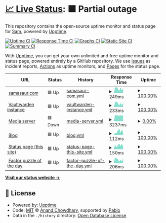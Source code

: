 # [📈 Live Status](https://status.samasaur.com): <!--live status--> **🟧 Partial outage**

This repository contains the open-source uptime monitor and status page for [Sam](https://status.samasaur.com), powered by [Upptime](https://github.com/upptime/upptime).

[![Uptime CI](https://github.com/Samasaur1/upptime/workflows/Uptime%20CI/badge.svg)](https://github.com/Samasaur1/upptime/actions?query=workflow%3A%22Uptime+CI%22)
[![Response Time CI](https://github.com/Samasaur1/upptime/workflows/Response%20Time%20CI/badge.svg)](https://github.com/Samasaur1/upptime/actions?query=workflow%3A%22Response+Time+CI%22)
[![Graphs CI](https://github.com/Samasaur1/upptime/workflows/Graphs%20CI/badge.svg)](https://github.com/Samasaur1/upptime/actions?query=workflow%3A%22Graphs+CI%22)
[![Static Site CI](https://github.com/Samasaur1/upptime/workflows/Static%20Site%20CI/badge.svg)](https://github.com/Samasaur1/upptime/actions?query=workflow%3A%22Static+Site+CI%22)
[![Summary CI](https://github.com/Samasaur1/upptime/workflows/Summary%20CI/badge.svg)](https://github.com/Samasaur1/upptime/actions?query=workflow%3A%22Summary+CI%22)

With [Upptime](https://upptime.js.org), you can get your own unlimited and free uptime monitor and status page, powered entirely by a GitHub repository. We use [Issues](https://github.com/Samasaur1/upptime/issues) as incident reports, [Actions](https://github.com/Samasaur1/upptime/actions) as uptime monitors, and [Pages](https://status.samasaur.com) for the status page.

<!--start: status pages-->
<!-- This summary is generated by Upptime (https://github.com/upptime/upptime) -->
<!-- Do not edit this manually, your changes will be overwritten -->
<!-- prettier-ignore -->
| URL | Status | History | Response Time | Uptime |
| --- | ------ | ------- | ------------- | ------ |
| <img alt="" src="https://icons.duckduckgo.com/ip3/samasaur.com.ico" height="13"> [samasaur.com](https://samasaur.com) | 🟩 Up | [samasaur-com.yml](https://github.com/Samasaur1/upptime/commits/HEAD/history/samasaur-com.yml) | <details><summary><img alt="Response time graph" src="./graphs/samasaur-com/response-time-week.png" height="20"> 249ms</summary><br><a href="https://status.samasaur.com/history/samasaur-com"><img alt="Response time 210" src="https://img.shields.io/endpoint?url=https%3A%2F%2Fraw.githubusercontent.com%2FSamasaur1%2Fupptime%2FHEAD%2Fapi%2Fsamasaur-com%2Fresponse-time.json"></a><br><a href="https://status.samasaur.com/history/samasaur-com"><img alt="24-hour response time 293" src="https://img.shields.io/endpoint?url=https%3A%2F%2Fraw.githubusercontent.com%2FSamasaur1%2Fupptime%2FHEAD%2Fapi%2Fsamasaur-com%2Fresponse-time-day.json"></a><br><a href="https://status.samasaur.com/history/samasaur-com"><img alt="7-day response time 249" src="https://img.shields.io/endpoint?url=https%3A%2F%2Fraw.githubusercontent.com%2FSamasaur1%2Fupptime%2FHEAD%2Fapi%2Fsamasaur-com%2Fresponse-time-week.json"></a><br><a href="https://status.samasaur.com/history/samasaur-com"><img alt="30-day response time 224" src="https://img.shields.io/endpoint?url=https%3A%2F%2Fraw.githubusercontent.com%2FSamasaur1%2Fupptime%2FHEAD%2Fapi%2Fsamasaur-com%2Fresponse-time-month.json"></a><br><a href="https://status.samasaur.com/history/samasaur-com"><img alt="1-year response time 210" src="https://img.shields.io/endpoint?url=https%3A%2F%2Fraw.githubusercontent.com%2FSamasaur1%2Fupptime%2FHEAD%2Fapi%2Fsamasaur-com%2Fresponse-time-year.json"></a></details> | <details><summary><a href="https://status.samasaur.com/history/samasaur-com">100.00%</a></summary><a href="https://status.samasaur.com/history/samasaur-com"><img alt="All-time uptime 100.00%" src="https://img.shields.io/endpoint?url=https%3A%2F%2Fraw.githubusercontent.com%2FSamasaur1%2Fupptime%2FHEAD%2Fapi%2Fsamasaur-com%2Fuptime.json"></a><br><a href="https://status.samasaur.com/history/samasaur-com"><img alt="24-hour uptime 100.00%" src="https://img.shields.io/endpoint?url=https%3A%2F%2Fraw.githubusercontent.com%2FSamasaur1%2Fupptime%2FHEAD%2Fapi%2Fsamasaur-com%2Fuptime-day.json"></a><br><a href="https://status.samasaur.com/history/samasaur-com"><img alt="7-day uptime 100.00%" src="https://img.shields.io/endpoint?url=https%3A%2F%2Fraw.githubusercontent.com%2FSamasaur1%2Fupptime%2FHEAD%2Fapi%2Fsamasaur-com%2Fuptime-week.json"></a><br><a href="https://status.samasaur.com/history/samasaur-com"><img alt="30-day uptime 100.00%" src="https://img.shields.io/endpoint?url=https%3A%2F%2Fraw.githubusercontent.com%2FSamasaur1%2Fupptime%2FHEAD%2Fapi%2Fsamasaur-com%2Fuptime-month.json"></a><br><a href="https://status.samasaur.com/history/samasaur-com"><img alt="1-year uptime 100.00%" src="https://img.shields.io/endpoint?url=https%3A%2F%2Fraw.githubusercontent.com%2FSamasaur1%2Fupptime%2FHEAD%2Fapi%2Fsamasaur-com%2Fuptime-year.json"></a></details>
| <img alt="" src="https://icons.duckduckgo.com/ip3/vault.samasaur.com.ico" height="13"> [Vaultwarden instance](https://vault.samasaur.com) | 🟩 Up | [vaultwarden-instance.yml](https://github.com/Samasaur1/upptime/commits/HEAD/history/vaultwarden-instance.yml) | <details><summary><img alt="Response time graph" src="./graphs/vaultwarden-instance/response-time-week.png" height="20"> 233ms</summary><br><a href="https://status.samasaur.com/history/vaultwarden-instance"><img alt="Response time 503" src="https://img.shields.io/endpoint?url=https%3A%2F%2Fraw.githubusercontent.com%2FSamasaur1%2Fupptime%2FHEAD%2Fapi%2Fvaultwarden-instance%2Fresponse-time.json"></a><br><a href="https://status.samasaur.com/history/vaultwarden-instance"><img alt="24-hour response time 270" src="https://img.shields.io/endpoint?url=https%3A%2F%2Fraw.githubusercontent.com%2FSamasaur1%2Fupptime%2FHEAD%2Fapi%2Fvaultwarden-instance%2Fresponse-time-day.json"></a><br><a href="https://status.samasaur.com/history/vaultwarden-instance"><img alt="7-day response time 233" src="https://img.shields.io/endpoint?url=https%3A%2F%2Fraw.githubusercontent.com%2FSamasaur1%2Fupptime%2FHEAD%2Fapi%2Fvaultwarden-instance%2Fresponse-time-week.json"></a><br><a href="https://status.samasaur.com/history/vaultwarden-instance"><img alt="30-day response time 283" src="https://img.shields.io/endpoint?url=https%3A%2F%2Fraw.githubusercontent.com%2FSamasaur1%2Fupptime%2FHEAD%2Fapi%2Fvaultwarden-instance%2Fresponse-time-month.json"></a><br><a href="https://status.samasaur.com/history/vaultwarden-instance"><img alt="1-year response time 503" src="https://img.shields.io/endpoint?url=https%3A%2F%2Fraw.githubusercontent.com%2FSamasaur1%2Fupptime%2FHEAD%2Fapi%2Fvaultwarden-instance%2Fresponse-time-year.json"></a></details> | <details><summary><a href="https://status.samasaur.com/history/vaultwarden-instance">100.00%</a></summary><a href="https://status.samasaur.com/history/vaultwarden-instance"><img alt="All-time uptime 96.94%" src="https://img.shields.io/endpoint?url=https%3A%2F%2Fraw.githubusercontent.com%2FSamasaur1%2Fupptime%2FHEAD%2Fapi%2Fvaultwarden-instance%2Fuptime.json"></a><br><a href="https://status.samasaur.com/history/vaultwarden-instance"><img alt="24-hour uptime 100.00%" src="https://img.shields.io/endpoint?url=https%3A%2F%2Fraw.githubusercontent.com%2FSamasaur1%2Fupptime%2FHEAD%2Fapi%2Fvaultwarden-instance%2Fuptime-day.json"></a><br><a href="https://status.samasaur.com/history/vaultwarden-instance"><img alt="7-day uptime 100.00%" src="https://img.shields.io/endpoint?url=https%3A%2F%2Fraw.githubusercontent.com%2FSamasaur1%2Fupptime%2FHEAD%2Fapi%2Fvaultwarden-instance%2Fuptime-week.json"></a><br><a href="https://status.samasaur.com/history/vaultwarden-instance"><img alt="30-day uptime 100.00%" src="https://img.shields.io/endpoint?url=https%3A%2F%2Fraw.githubusercontent.com%2FSamasaur1%2Fupptime%2FHEAD%2Fapi%2Fvaultwarden-instance%2Fuptime-month.json"></a><br><a href="https://status.samasaur.com/history/vaultwarden-instance"><img alt="1-year uptime 96.94%" src="https://img.shields.io/endpoint?url=https%3A%2F%2Fraw.githubusercontent.com%2FSamasaur1%2Fupptime%2FHEAD%2Fapi%2Fvaultwarden-instance%2Fuptime-year.json"></a></details>
| <img alt="" src="https://icons.duckduckgo.com/ip3/watch.samasaur.com.ico" height="13"> [Media server](https://watch.samasaur.com) | 🟥 Down | [media-server.yml](https://github.com/Samasaur1/upptime/commits/HEAD/history/media-server.yml) | <details><summary><img alt="Response time graph" src="./graphs/media-server/response-time-week.png" height="20"> 3237ms</summary><br><a href="https://status.samasaur.com/history/media-server"><img alt="Response time 1736" src="https://img.shields.io/endpoint?url=https%3A%2F%2Fraw.githubusercontent.com%2FSamasaur1%2Fupptime%2FHEAD%2Fapi%2Fmedia-server%2Fresponse-time.json"></a><br><a href="https://status.samasaur.com/history/media-server"><img alt="24-hour response time 3253" src="https://img.shields.io/endpoint?url=https%3A%2F%2Fraw.githubusercontent.com%2FSamasaur1%2Fupptime%2FHEAD%2Fapi%2Fmedia-server%2Fresponse-time-day.json"></a><br><a href="https://status.samasaur.com/history/media-server"><img alt="7-day response time 3237" src="https://img.shields.io/endpoint?url=https%3A%2F%2Fraw.githubusercontent.com%2FSamasaur1%2Fupptime%2FHEAD%2Fapi%2Fmedia-server%2Fresponse-time-week.json"></a><br><a href="https://status.samasaur.com/history/media-server"><img alt="30-day response time 3225" src="https://img.shields.io/endpoint?url=https%3A%2F%2Fraw.githubusercontent.com%2FSamasaur1%2Fupptime%2FHEAD%2Fapi%2Fmedia-server%2Fresponse-time-month.json"></a><br><a href="https://status.samasaur.com/history/media-server"><img alt="1-year response time 1736" src="https://img.shields.io/endpoint?url=https%3A%2F%2Fraw.githubusercontent.com%2FSamasaur1%2Fupptime%2FHEAD%2Fapi%2Fmedia-server%2Fresponse-time-year.json"></a></details> | <details><summary><a href="https://status.samasaur.com/history/media-server">0.00%</a></summary><a href="https://status.samasaur.com/history/media-server"><img alt="All-time uptime 58.55%" src="https://img.shields.io/endpoint?url=https%3A%2F%2Fraw.githubusercontent.com%2FSamasaur1%2Fupptime%2FHEAD%2Fapi%2Fmedia-server%2Fuptime.json"></a><br><a href="https://status.samasaur.com/history/media-server"><img alt="24-hour uptime 0.00%" src="https://img.shields.io/endpoint?url=https%3A%2F%2Fraw.githubusercontent.com%2FSamasaur1%2Fupptime%2FHEAD%2Fapi%2Fmedia-server%2Fuptime-day.json"></a><br><a href="https://status.samasaur.com/history/media-server"><img alt="7-day uptime 0.00%" src="https://img.shields.io/endpoint?url=https%3A%2F%2Fraw.githubusercontent.com%2FSamasaur1%2Fupptime%2FHEAD%2Fapi%2Fmedia-server%2Fuptime-week.json"></a><br><a href="https://status.samasaur.com/history/media-server"><img alt="30-day uptime 0.00%" src="https://img.shields.io/endpoint?url=https%3A%2F%2Fraw.githubusercontent.com%2FSamasaur1%2Fupptime%2FHEAD%2Fapi%2Fmedia-server%2Fuptime-month.json"></a><br><a href="https://status.samasaur.com/history/media-server"><img alt="1-year uptime 58.55%" src="https://img.shields.io/endpoint?url=https%3A%2F%2Fraw.githubusercontent.com%2FSamasaur1%2Fupptime%2FHEAD%2Fapi%2Fmedia-server%2Fuptime-year.json"></a></details>
| <img alt="" src="https://icons.duckduckgo.com/ip3/samasaur1.github.io.ico" height="13"> [Blog](https://samasaur1.github.io) | 🟩 Up | [blog.yml](https://github.com/Samasaur1/upptime/commits/HEAD/history/blog.yml) | <details><summary><img alt="Response time graph" src="./graphs/blog/response-time-week.png" height="20"> 112ms</summary><br><a href="https://status.samasaur.com/history/blog"><img alt="Response time 110" src="https://img.shields.io/endpoint?url=https%3A%2F%2Fraw.githubusercontent.com%2FSamasaur1%2Fupptime%2FHEAD%2Fapi%2Fblog%2Fresponse-time.json"></a><br><a href="https://status.samasaur.com/history/blog"><img alt="24-hour response time 71" src="https://img.shields.io/endpoint?url=https%3A%2F%2Fraw.githubusercontent.com%2FSamasaur1%2Fupptime%2FHEAD%2Fapi%2Fblog%2Fresponse-time-day.json"></a><br><a href="https://status.samasaur.com/history/blog"><img alt="7-day response time 112" src="https://img.shields.io/endpoint?url=https%3A%2F%2Fraw.githubusercontent.com%2FSamasaur1%2Fupptime%2FHEAD%2Fapi%2Fblog%2Fresponse-time-week.json"></a><br><a href="https://status.samasaur.com/history/blog"><img alt="30-day response time 95" src="https://img.shields.io/endpoint?url=https%3A%2F%2Fraw.githubusercontent.com%2FSamasaur1%2Fupptime%2FHEAD%2Fapi%2Fblog%2Fresponse-time-month.json"></a><br><a href="https://status.samasaur.com/history/blog"><img alt="1-year response time 110" src="https://img.shields.io/endpoint?url=https%3A%2F%2Fraw.githubusercontent.com%2FSamasaur1%2Fupptime%2FHEAD%2Fapi%2Fblog%2Fresponse-time-year.json"></a></details> | <details><summary><a href="https://status.samasaur.com/history/blog">100.00%</a></summary><a href="https://status.samasaur.com/history/blog"><img alt="All-time uptime 99.99%" src="https://img.shields.io/endpoint?url=https%3A%2F%2Fraw.githubusercontent.com%2FSamasaur1%2Fupptime%2FHEAD%2Fapi%2Fblog%2Fuptime.json"></a><br><a href="https://status.samasaur.com/history/blog"><img alt="24-hour uptime 100.00%" src="https://img.shields.io/endpoint?url=https%3A%2F%2Fraw.githubusercontent.com%2FSamasaur1%2Fupptime%2FHEAD%2Fapi%2Fblog%2Fuptime-day.json"></a><br><a href="https://status.samasaur.com/history/blog"><img alt="7-day uptime 100.00%" src="https://img.shields.io/endpoint?url=https%3A%2F%2Fraw.githubusercontent.com%2FSamasaur1%2Fupptime%2FHEAD%2Fapi%2Fblog%2Fuptime-week.json"></a><br><a href="https://status.samasaur.com/history/blog"><img alt="30-day uptime 100.00%" src="https://img.shields.io/endpoint?url=https%3A%2F%2Fraw.githubusercontent.com%2FSamasaur1%2Fupptime%2FHEAD%2Fapi%2Fblog%2Fuptime-month.json"></a><br><a href="https://status.samasaur.com/history/blog"><img alt="1-year uptime 99.99%" src="https://img.shields.io/endpoint?url=https%3A%2F%2Fraw.githubusercontent.com%2FSamasaur1%2Fupptime%2FHEAD%2Fapi%2Fblog%2Fuptime-year.json"></a></details>
| <img alt="" src="https://icons.duckduckgo.com/ip3/status.samasaur.com.ico" height="13"> [Status page (this site)](https://status.samasaur.com) | 🟩 Up | [status-page-this-site.yml](https://github.com/Samasaur1/upptime/commits/HEAD/history/status-page-this-site.yml) | <details><summary><img alt="Response time graph" src="./graphs/status-page-this-site/response-time-week.png" height="20"> 150ms</summary><br><a href="https://status.samasaur.com/history/status-page-this-site"><img alt="Response time 122" src="https://img.shields.io/endpoint?url=https%3A%2F%2Fraw.githubusercontent.com%2FSamasaur1%2Fupptime%2FHEAD%2Fapi%2Fstatus-page-this-site%2Fresponse-time.json"></a><br><a href="https://status.samasaur.com/history/status-page-this-site"><img alt="24-hour response time 94" src="https://img.shields.io/endpoint?url=https%3A%2F%2Fraw.githubusercontent.com%2FSamasaur1%2Fupptime%2FHEAD%2Fapi%2Fstatus-page-this-site%2Fresponse-time-day.json"></a><br><a href="https://status.samasaur.com/history/status-page-this-site"><img alt="7-day response time 150" src="https://img.shields.io/endpoint?url=https%3A%2F%2Fraw.githubusercontent.com%2FSamasaur1%2Fupptime%2FHEAD%2Fapi%2Fstatus-page-this-site%2Fresponse-time-week.json"></a><br><a href="https://status.samasaur.com/history/status-page-this-site"><img alt="30-day response time 144" src="https://img.shields.io/endpoint?url=https%3A%2F%2Fraw.githubusercontent.com%2FSamasaur1%2Fupptime%2FHEAD%2Fapi%2Fstatus-page-this-site%2Fresponse-time-month.json"></a><br><a href="https://status.samasaur.com/history/status-page-this-site"><img alt="1-year response time 122" src="https://img.shields.io/endpoint?url=https%3A%2F%2Fraw.githubusercontent.com%2FSamasaur1%2Fupptime%2FHEAD%2Fapi%2Fstatus-page-this-site%2Fresponse-time-year.json"></a></details> | <details><summary><a href="https://status.samasaur.com/history/status-page-this-site">100.00%</a></summary><a href="https://status.samasaur.com/history/status-page-this-site"><img alt="All-time uptime 99.97%" src="https://img.shields.io/endpoint?url=https%3A%2F%2Fraw.githubusercontent.com%2FSamasaur1%2Fupptime%2FHEAD%2Fapi%2Fstatus-page-this-site%2Fuptime.json"></a><br><a href="https://status.samasaur.com/history/status-page-this-site"><img alt="24-hour uptime 100.00%" src="https://img.shields.io/endpoint?url=https%3A%2F%2Fraw.githubusercontent.com%2FSamasaur1%2Fupptime%2FHEAD%2Fapi%2Fstatus-page-this-site%2Fuptime-day.json"></a><br><a href="https://status.samasaur.com/history/status-page-this-site"><img alt="7-day uptime 100.00%" src="https://img.shields.io/endpoint?url=https%3A%2F%2Fraw.githubusercontent.com%2FSamasaur1%2Fupptime%2FHEAD%2Fapi%2Fstatus-page-this-site%2Fuptime-week.json"></a><br><a href="https://status.samasaur.com/history/status-page-this-site"><img alt="30-day uptime 100.00%" src="https://img.shields.io/endpoint?url=https%3A%2F%2Fraw.githubusercontent.com%2FSamasaur1%2Fupptime%2FHEAD%2Fapi%2Fstatus-page-this-site%2Fuptime-month.json"></a><br><a href="https://status.samasaur.com/history/status-page-this-site"><img alt="1-year uptime 99.97%" src="https://img.shields.io/endpoint?url=https%3A%2F%2Fraw.githubusercontent.com%2FSamasaur1%2Fupptime%2FHEAD%2Fapi%2Fstatus-page-this-site%2Fuptime-year.json"></a></details>
| <img alt="" src="https://icons.duckduckgo.com/ip3/factor.samasaur.com.ico" height="13"> [Factor puzzle of the day](https://factor.samasaur.com/puzzle.json) | 🟩 Up | [factor-puzzle-of-the-day.yml](https://github.com/Samasaur1/upptime/commits/HEAD/history/factor-puzzle-of-the-day.yml) | <details><summary><img alt="Response time graph" src="./graphs/factor-puzzle-of-the-day/response-time-week.png" height="20"> 206ms</summary><br><a href="https://status.samasaur.com/history/factor-puzzle-of-the-day"><img alt="Response time 196" src="https://img.shields.io/endpoint?url=https%3A%2F%2Fraw.githubusercontent.com%2FSamasaur1%2Fupptime%2FHEAD%2Fapi%2Ffactor-puzzle-of-the-day%2Fresponse-time.json"></a><br><a href="https://status.samasaur.com/history/factor-puzzle-of-the-day"><img alt="24-hour response time 296" src="https://img.shields.io/endpoint?url=https%3A%2F%2Fraw.githubusercontent.com%2FSamasaur1%2Fupptime%2FHEAD%2Fapi%2Ffactor-puzzle-of-the-day%2Fresponse-time-day.json"></a><br><a href="https://status.samasaur.com/history/factor-puzzle-of-the-day"><img alt="7-day response time 206" src="https://img.shields.io/endpoint?url=https%3A%2F%2Fraw.githubusercontent.com%2FSamasaur1%2Fupptime%2FHEAD%2Fapi%2Ffactor-puzzle-of-the-day%2Fresponse-time-week.json"></a><br><a href="https://status.samasaur.com/history/factor-puzzle-of-the-day"><img alt="30-day response time 215" src="https://img.shields.io/endpoint?url=https%3A%2F%2Fraw.githubusercontent.com%2FSamasaur1%2Fupptime%2FHEAD%2Fapi%2Ffactor-puzzle-of-the-day%2Fresponse-time-month.json"></a><br><a href="https://status.samasaur.com/history/factor-puzzle-of-the-day"><img alt="1-year response time 196" src="https://img.shields.io/endpoint?url=https%3A%2F%2Fraw.githubusercontent.com%2FSamasaur1%2Fupptime%2FHEAD%2Fapi%2Ffactor-puzzle-of-the-day%2Fresponse-time-year.json"></a></details> | <details><summary><a href="https://status.samasaur.com/history/factor-puzzle-of-the-day">100.00%</a></summary><a href="https://status.samasaur.com/history/factor-puzzle-of-the-day"><img alt="All-time uptime 100.00%" src="https://img.shields.io/endpoint?url=https%3A%2F%2Fraw.githubusercontent.com%2FSamasaur1%2Fupptime%2FHEAD%2Fapi%2Ffactor-puzzle-of-the-day%2Fuptime.json"></a><br><a href="https://status.samasaur.com/history/factor-puzzle-of-the-day"><img alt="24-hour uptime 100.00%" src="https://img.shields.io/endpoint?url=https%3A%2F%2Fraw.githubusercontent.com%2FSamasaur1%2Fupptime%2FHEAD%2Fapi%2Ffactor-puzzle-of-the-day%2Fuptime-day.json"></a><br><a href="https://status.samasaur.com/history/factor-puzzle-of-the-day"><img alt="7-day uptime 100.00%" src="https://img.shields.io/endpoint?url=https%3A%2F%2Fraw.githubusercontent.com%2FSamasaur1%2Fupptime%2FHEAD%2Fapi%2Ffactor-puzzle-of-the-day%2Fuptime-week.json"></a><br><a href="https://status.samasaur.com/history/factor-puzzle-of-the-day"><img alt="30-day uptime 100.00%" src="https://img.shields.io/endpoint?url=https%3A%2F%2Fraw.githubusercontent.com%2FSamasaur1%2Fupptime%2FHEAD%2Fapi%2Ffactor-puzzle-of-the-day%2Fuptime-month.json"></a><br><a href="https://status.samasaur.com/history/factor-puzzle-of-the-day"><img alt="1-year uptime 100.00%" src="https://img.shields.io/endpoint?url=https%3A%2F%2Fraw.githubusercontent.com%2FSamasaur1%2Fupptime%2FHEAD%2Fapi%2Ffactor-puzzle-of-the-day%2Fuptime-year.json"></a></details>

<!--end: status pages-->

[**Visit our status website →**](https://status.samasaur.com)

## 📄 License

- Powered by: [Upptime](https://github.com/upptime/upptime)
- Code: [MIT](./LICENSE) © [Anand Chowdhary](https://anandchowdhary.com), supported by [Pabio](https://pabio.com)
- Data in the `./history` directory: [Open Database License](https://opendatacommons.org/licenses/odbl/1-0/)
